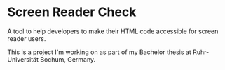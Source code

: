 # Screen Reader Check

A tool to help developers to make their HTML code accessible for screen reader users.

This is a project I'm working on as part of my Bachelor thesis at Ruhr-Universität Bochum, Germany.
